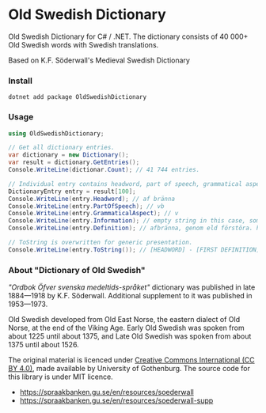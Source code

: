 # Old Swedish Dictionary

Old Swedish Dictionary for C# / .NET. The dictionary consists of 40 000+ Old Swedish words with Swedish translations.

Based on K.F. Söderwall's Medieval Swedish Dictionary

### Install

```
dotnet add package OldSwedishDictionary
```

### Usage


```csharp
using OldSwedishDictionary;

// Get all dictionary entries.
var dictionary = new Dictionary();
var result = dictionary.GetEntries();
Console.WriteLine(dictionar.Count); // 41 744 entries.

// Individual entry contains headword, part of speech, grammatical aspect, definitions and possibly alternative forms.
DictionaryEntry entry = result[100];
Console.WriteLine(entry.Headword); // af bränna
Console.WriteLine(entry.PartOfSpeech); // vb
Console.WriteLine(entry.GrammaticalAspect); // v
Console.WriteLine(entry.Information); // empty string in this case, some entries contain additional information.
Console.WriteLine(entry.Definition); // afbränna, genom eld förstöra. hans trähws the af brendhe [...] etc.

// ToString is overwritten for generic presentation.
Console.WriteLine(entry.ToString()); // [HEADWORD] - [FIRST DEFINITION]

```

### About "Dictionary of Old Swedish"

_"Ordbok Öfver svenska medeltids-språket"_ dictionary was published in late 1884—1918 by K.F. Söderwall. Additional supplement to it was published in 1953—1973.

Old Swedish developed from Old East Norse, the eastern dialect of Old Norse, at the end of the Viking Age. Early Old Swedish was spoken from about 1225 until about 1375, and Late Old Swedish was spoken from about 1375 until about 1526.

The original material is licenced under [Creative Commons International (CC BY 4.0)](https://creativecommons.org/licenses/by/4.0/), made available by University of Gothenburg. The source code for this library is under MIT licence.

- https://spraakbanken.gu.se/en/resources/soederwall
- https://spraakbanken.gu.se/en/resources/soederwall-supp


